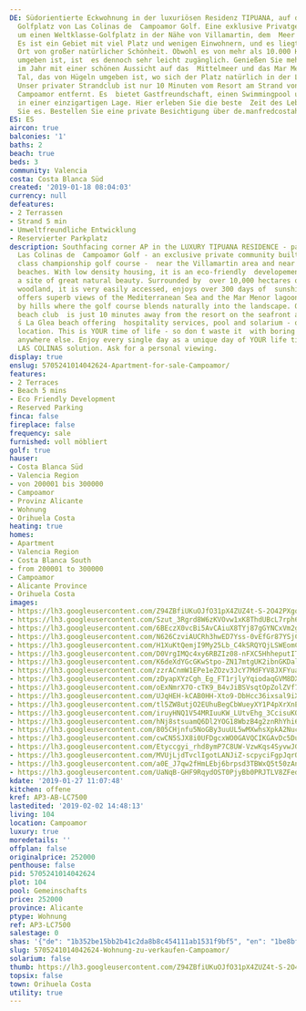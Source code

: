 ```yaml
---
DE: Südorientierte Eckwohnung in der luxuriösen Residenz TIPUANA, auf dem berühmten
  Golfplatz von Las Colinas de  Campoamor Golf. Eine exklusive Privatgemeinde rund
  um einen Weltklasse-Golfplatz in der Nähe von Villamartin, dem  Meer und den Stränden.
  Es ist ein Gebiet mit viel Platz und wenigen Einwohnern, und es liegt an einem  umweltfreundlichen
  Ort von großer natürlicher Schönheit. Obwohl es von mehr als 10.000 Hektar Natur
  umgeben ist, ist  es dennoch sehr leicht zugänglich. Genießen Sie mehr als 300 Sonnentage
  im Jahr mit einer schönen Aussicht auf das  Mittelmeer und das Mar Menor und ein
  Tal, das von Hügeln umgeben ist, wo sich der Platz natürlich in der Landschaft  mischt.
  Unser privater Strandclub ist nur 10 Minuten vom Resort am Strand von La Glea in
  Campoamor entfernt. Es  bietet Gastfreundschaft, einen Swimmingpool und ein Solarium
  in einer einzigartigen Lage. Hier erleben Sie die beste  Zeit des Lebens, geniessen
  Sie es. Bestellen Sie eine private Besichtigung über de.manfredcostahomes.com
ES: ES
aircon: true
balconies: '1'
baths: 2
beach: true
beds: 3
community: Valencia
costa: Costa Blanca Süd
created: '2019-01-18 08:04:03'
currency: null
defeatures:
- 2 Terrassen
- Strand 5 min
- Umweltfreundliche Entwicklung
- Reservierter Parkplatz
description: Southfacing corner AP in the LUXURY TIPUANA RESIDENCE - part of the famous
  Las Colinas de  Campoamor Golf - an exclusive private community built around a world
  class championship golf course -  near the Villamartin area and near to sea and
  beaches. With low density housing, it is an eco-friendly  developement located on
  a site of great natural beauty. Surrounded by  over 10,000 hectares of Mediterranian
  woodland, it is very easily accessed, enjoys over 300 days of  sunshine a year and
  offers superb views of the Mediterranean Sea and the Mar Menor lagoon. A valley  surrounded
  by hills where the golf course blends naturally into the landscape. Our own private
  beach club  is just 10 minutes away from the resort on the seafront at Campoamor
  ́s La Glea beach offering  hospitality services, pool and solarium - on a unique
  location. This is YOUR time of life - so don ́t waste it  with boring solutions
  anywhere else. Enjoy every single day as a unique day of YOUR life time. Get your  personal
  LAS COLINAS solution. Ask for a personal viewing.
display: true
enslug: 5705241014042624-Apartment-for-sale-Campoamor/
features:
- 2 Terraces
- Beach 5 mins
- Eco Friendly Development
- Reserved Parking
finca: false
fireplace: false
frequency: sale
furnished: voll möbliert
golf: true
hauser:
- Costa Blanca Süd
- Valencia Region
- von 200001 bis 300000
- Campoamor
- Provinz Alicante
- Wohnung
- Orihuela Costa
heating: true
homes:
- Apartment
- Valencia Region
- Costa Blanca South
- from 200001 to 300000
- Campoamor
- Alicante Province
- Orihuela Costa
images:
- https://lh3.googleusercontent.com/Z94ZBfiUKuOJfO31pX4ZUZ4t-S-2O42PXgozcn1AJ8CBw36TNcZiUaZbvzhxfVTSynKo-O6SmV1di0TUXXMq=w640-rj-e30-l100
- https://lh3.googleusercontent.com/Szut_3Rgrd8W6zKVOvw1xK8ThdUBcL7rph6c1JPupLuf22cLdKS2QLmBxg-7UGqkoXeyI-E2dCl_on_D1DGc=w640-rj-e30-l100
- https://lh3.googleusercontent.com/6BEczX0vcBi5AvCAiuX8TYj87gGYNCxVm2gcnqjlxEMilyky39TJhAcGFvR6roMS3YlWz_hlkT8rYQ-HYaKabg=w640-rj-e30-l100
- https://lh3.googleusercontent.com/N626CzviAUCRh3hwED7Yss-0vEfGr87YSjCaQkCMNeMC4H9xQ_4cP4TE56jfFYiaTQQuJKEWYgKj-TJb54A=w640-rj-e30-l100
- https://lh3.googleusercontent.com/H1XuKtQemjI9My25Lb_C4kSRQYQjLSWEomCm0-8JW_0BT2LAff6W1d8cnf8Vj-BvZ7XidyK12nBw83-l2FkA=w640-rj-e30-l100
- https://lh3.googleusercontent.com/D0VrgIMQc4xy6RBZIz08-nFXC5HhheputITJLgjQOGj7bF80RXtpD4kSBi3zWWkRrOK_wP0Z1zXC9zVeZyFe=w640-rj-e30-l100
- https://lh3.googleusercontent.com/K6deXdYGcGKwStpo-ZN17mtgUK2ibnGKDal9_fncI3Oevc8lCC_d9UufC9Z3bJHYv4OJBchpTYB4lz2ntW4bXg=w640-rj-e30-l100
- https://lh3.googleusercontent.com/zzrACnmW1EPe1eZOzv3JcY7MdFYV8JXFYuaUP-4pEOKKQTdxOzmA7SgYmlD21iXXzb9sp6otimAMDY-T31ag=w640-rj-e30-l100
- https://lh3.googleusercontent.com/zDyapXYzCgh_Eg_FT1rjlyYqiodaqGVM8DXWzIrqZ6Ue_UX6alxtA7ZAq2Ge1kJnw6XGV0XRd2fb3uQLLoCI0Q=w640-rj-e30-l100
- https://lh3.googleusercontent.com/oExNmrX7O-cTK9_B4vJiBSVsqtOpZolZVf73mpWRcRzMKV7aoRv_bUuqH3CP19PofWFMmlqjSyKv0sQlX_ZpPw=w640-rj-e30-l100
- https://lh3.googleusercontent.com/UJqHEH-kCAB0HH-Xto9-DbHcc36ixsal9iXBWEQSvD7pnogFCkx5ai8bMnSHQqKA4PKxHWK4xODt5PaBGDhnHw=w640-rj-e30-l100
- https://lh3.googleusercontent.com/tl5ZW8utjO2EUhuBegCbWueyXY1P4pXrXnEK5xmPeH5yk4S6WphOTV-ukNhlMr0e6iMUgW09vPhXnN-dvUv0Og=w640-rj-e30-l100
- https://lh3.googleusercontent.com/iruyHNQ1V54MRIuuKW_LUtvEhg_3CcisuKOMWzEzkSkl1fPf3hOSelMJRarhYRBxgzWWYUh3jYuvdixMSIw=w640-rj-e30-l100
- https://lh3.googleusercontent.com/hNj8stsuamQ6Dl2YOG18WbzB4g2znRhYhi6fHUR-stJXLauGq65QGAngI-HSUmDJ0tBkZkI1XHv6u_TiURXZYA=w640-rj-e30-l100
- https://lh3.googleusercontent.com/805CHjnfu5NoGBy3uuUL5wMXwhsXpkA2NucEPEsIiDnxo9JxoBZLY_HmD4r4HH3gp0yxaeCmgfAlyaH9Ruh-=w640-rj-e30-l100
- https://lh3.googleusercontent.com/cwCN5SJX8i0UFDgcxWO0GAVQCIKGAvDc5Du4uRvRljL_Cb506doBWMlPo546Dpc-BGkBZQ3JXjRQ4CvQB66E=w640-rj-e30-l100
- https://lh3.googleusercontent.com/Etyccgyi_rhd8ymP7C8UW-VzwKqs4SyvwJG39-1cYveIRmgh-Bz7cRVGrKvQowIo1Jnb3lWWJmyfSRFTsPAT=w640-rj-e30-l100
- https://lh3.googleusercontent.com/MVUjLjdTvclIgotLANJiZ-scpyciFgpJqrO6b47cfIIOnajO3ZXCsftbkHEOczJT8pp5T3QPUr7PFwtv5_Kb=w640-rj-e30-l100
- https://lh3.googleusercontent.com/a0E_J7qw2fHmLEbj6brpsd3TBWxQ5t50zAnN0sMJqkr2tWfzHODcoW_Z5KKKNya5avZ7__QH1CbOoZongOw=w640-rj-e30-l100
- https://lh3.googleusercontent.com/UaNqB-GHF9RqydOST0PjyBb0PRJTLV8ZFedNhuNSVWLdWWGT_l0kiPirP8GqSaAhM-K4yFIpiDK6y42RRFicLw=w640-rj-e30-l100
kdate: '2019-01-27 11:07:48'
kitchen: offene
kref: AP3-AB-LC7500
lastedited: '2019-02-02 14:48:13'
living: 104
location: Campoamor
luxury: true
moredetails: ''
offplan: false
originalprice: 252000
penthouse: false
pid: 5705241014042624
plot: 104
pool: Gemeinschafts
price: 252000
province: Alicante
ptype: Wohnung
ref: AP3-LC7500
salestage: 0
shas: '{"de": "1b352be15bb2b41c2da8b8c454111ab1531f9bf5", "en": "1be8bf10460ca0417d43ecb35600c6ac007a98d5"}'
slug: 5705241014042624-Wohnung-zu-verkaufen-Campoamor/
solarium: false
thumb: https://lh3.googleusercontent.com/Z94ZBfiUKuOJfO31pX4ZUZ4t-S-2O42PXgozcn1AJ8CBw36TNcZiUaZbvzhxfVTSynKo-O6SmV1di0TUXXMq=w400-h240-n-rj-e30-l100
topsix: false
town: Orihuela Costa
utility: true
---
```

